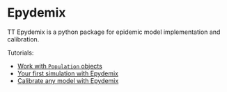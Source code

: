 # Epydemix
TT
Epydemix is a python package for epidemic model implementation and calibration. 

Tutorials: 
- [Work with ```Population``` objects](https://github.com/ngozzi/epydemix/blob/main/examples/population.ipynb)
- [Your first simulation with Epydemix](https://github.com/ngozzi/epydemix/blob/main/examples/simulation.ipynb)
- [Calibrate any model with Epydemix](https://github.com/ngozzi/epydemix/blob/main/examples/calibration.ipynb)
